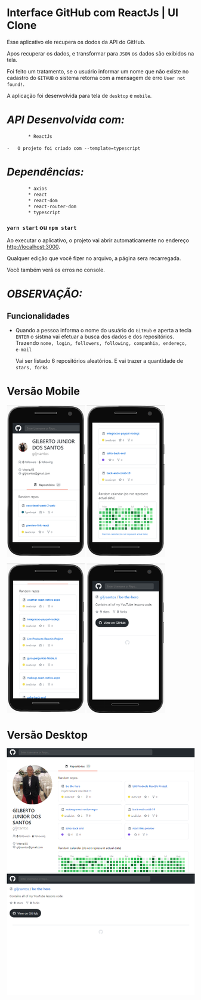 # Interface GitHub com ReactJs | UI Clone

Esse aplicativo ele recupera os dodos da API do GitHub.

Apos recuperar os dados, e transformar para `JSON` os dados são exibidos na tela.

Foi feito um tratamento, se o usuário informar um nome que não existe no cadastro do `GITHUB` o sistema retorna com a mensagem de erro `User not found!`.

A aplicação foi desenvolvida para tela de `desktop` e `mobile`.

# *API Desenvolvida com:*<br />
            * ReactJs

    -   O projeto foi criado com --template=typescript


# *Dependências:*<br />
            * axios
            * react
            * react-dom
            * react-router-dom
            * typescript

### `yarn start` ou `npm start`

Ao executar o aplicativo, o projeto vai abrir automaticamente no endereço [http://localhost:3000](http://localhost:3000).

Qualquer edição que você fizer no arquivo, a página sera recarregada.<br />

Você também verá os erros no console.

# *OBSERVAÇÃO:*


## Funcionalidades
-   Quando a pessoa informa o nome do usuário do `GitHub` e aperta a tecla `ENTER` o sistma vai efetuar a busca dos dados e dos repositórios. Trazendo `nome, login, followers, following, companhia, endereço, e-mail`

    Vai ser listado 6 repositórios aleatórios. E vai trazer a quantidade de `stars, forks` 

# Versão Mobile
<p align="left">
<img src="./src/assets/1.png" width="210">
<img src="./src/assets/2.png" width="210">
</p>

<p align="left">
<img src="./src/assets/3.png" width="210">
<img src="./src/assets/4.png" width="210">
</p>

# Versão Desktop
<p align="center">
<img src="./src/assets/5.png">
<img src="./src/assets/6.png">
</p>
